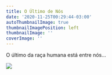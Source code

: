 ```yaml
---
title: O Último de Nós
date: '2020-11-25T00:29:44-03:00'
autoThumbnailImage: true
thumbnailImagePosition: left
thumbnailImage: ''
coverImage: ''
---
```

O último da raça humana está entre nós...

![](/images/uploads/thbr001.jpg)
